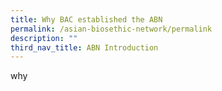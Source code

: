 ```yaml
---
title: Why BAC established the ABN
permalink: /asian-biosethic-network/permalink
description: ""
third_nav_title: ABN Introduction
---
```

why